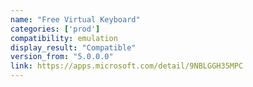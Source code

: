 ```yaml
---
name: "Free Virtual Keyboard"
categories: ['prod']
compatibility: emulation
display_result: "Compatible"
version_from: "5.0.0.0"
link: https://apps.microsoft.com/detail/9NBLGGH35MPC
---
```

